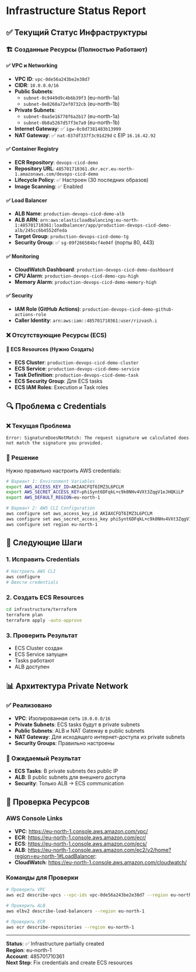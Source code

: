 # Infrastructure Status Report

## ✅ Текущий Статус Инфраструктуры

### 🏗️ Созданные Ресурсы (Полностью Работают)

#### ✅ VPC и Networking
- **VPC ID**: `vpc-0de56a243be2e38d7`
- **CIDR**: `10.0.0.0/16`
- **Public Subnets**: 
  - `subnet-0c9449d9c4b6b39f3` (eu-north-1a)
  - `subnet-0e8260a72ef0732cb` (eu-north-1b)
- **Private Subnets**:
  - `subnet-0aa5e16778f6a2b17` (eu-north-1a)
  - `subnet-0b8a5267d57f3e7a9` (eu-north-1b)
- **Internet Gateway**: ✅ `igw-0c0d7381483b13999`
- **NAT Gateway**: ✅ `nat-037df337f3c91d29d` с EIP `16.16.42.92`

#### ✅ Container Registry
- **ECR Repository**: `devops-cicd-demo`
- **Repository URL**: `485701710361.dkr.ecr.eu-north-1.amazonaws.com/devops-cicd-demo`
- **Lifecycle Policy**: ✅ Настроен (30 последних образов)
- **Image Scanning**: ✅ Enabled

#### ✅ Load Balancer
- **ALB Name**: `production-devops-cicd-demo-alb`
- **ALB ARN**: `arn:aws:elasticloadbalancing:eu-north-1:485701710361:loadbalancer/app/production-devops-cicd-demo-alb/245cc6b4552dfeda`
- **Target Group**: `production-devops-cicd-demo-tg`
- **Security Group**: ✅ `sg-09f266584bcf4e04f` (порты 80, 443)

#### ✅ Monitoring
- **CloudWatch Dashboard**: `production-devops-cicd-demo-dashboard`
- **CPU Alarm**: `production-devops-cicd-demo-cpu-high`
- **Memory Alarm**: `production-devops-cicd-demo-memory-high`

#### ✅ Security
- **IAM Role (GitHub Actions)**: `production-devops-cicd-demo-github-actions-role`
- **Caller Identity**: `arn:aws:iam::485701710361:user/rizvash.i`

### ❌ Отсутствующие Ресурсы (ECS)

#### 🔄 ECS Resources (Нужно Создать)
- **ECS Cluster**: `production-devops-cicd-demo-cluster`
- **ECS Service**: `production-devops-cicd-demo-service`
- **Task Definition**: `production-devops-cicd-demo-task`
- **ECS Security Group**: Для ECS tasks
- **ECS IAM Roles**: Execution и Task roles

## 🔍 Проблема с Credentials

### ❌ Текущая Проблема
```
Error: SignatureDoesNotMatch: The request signature we calculated does not match the signature you provided.
```

### 🔧 Решение
Нужно правильно настроить AWS credentials:

```bash
# Вариант 1: Environment Variables
export AWS_ACCESS_KEY_ID=AKIAXCFQT6IMZ3L6PCLM
export AWS_SECRET_ACCESS_KEY=phiSynt6DFqkL+c9k0NHv4VXt3ZqgV1eJHQKiLP
export AWS_DEFAULT_REGION=eu-north-1

# Вариант 2: AWS CLI Configuration
aws configure set aws_access_key_id AKIAXCFQT6IMZ3L6PCLM
aws configure set aws_secret_access_key phiSynt6DFqkL+c9k0NHv4VXt3ZqgV1eJHQKiLP
aws configure set region eu-north-1
```

## 🚀 Следующие Шаги

### 1. Исправить Credentials
```bash
# Настроить AWS CLI
aws configure
# Ввести credentials
```

### 2. Создать ECS Resources
```bash
cd infrastructure/terraform
terraform plan
terraform apply -auto-approve
```

### 3. Проверить Результат
- ECS Cluster создан
- ECS Service запущен
- Tasks работают
- ALB доступен

## 📊 Архитектура Private Network

### ✅ Реализовано
- **VPC**: Изолированная сеть `10.0.0.0/16`
- **Private Subnets**: ECS tasks будут в private subnets
- **Public Subnets**: ALB и NAT Gateway в public subnets
- **NAT Gateway**: Для исходящего интернет-доступа из private subnets
- **Security Groups**: Правильно настроены

### 🎯 Ожидаемый Результат
- **ECS Tasks**: В private subnets без public IP
- **ALB**: В public subnets для внешнего доступа
- **Security**: Только ALB → ECS communication

## 🔗 Проверка Ресурсов

### AWS Console Links
- **VPC**: https://eu-north-1.console.aws.amazon.com/vpc/
- **ECR**: https://eu-north-1.console.aws.amazon.com/ecr/
- **ECS**: https://eu-north-1.console.aws.amazon.com/ecs/
- **ALB**: https://eu-north-1.console.aws.amazon.com/ec2/v2/home?region=eu-north-1#LoadBalancer:
- **CloudWatch**: https://eu-north-1.console.aws.amazon.com/cloudwatch/

### Команды для Проверки
```bash
# Проверить VPC
aws ec2 describe-vpcs --vpc-ids vpc-0de56a243be2e38d7 --region eu-north-1

# Проверить ALB
aws elbv2 describe-load-balancers --region eu-north-1

# Проверить ECR
aws ecr describe-repositories --region eu-north-1
```

---

**Status**: ✅ Infrastructure partially created  
**Region**: eu-north-1  
**Account**: 485701710361  
**Next Step**: Fix credentials and create ECS resources 